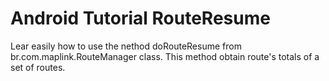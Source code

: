 Android Tutorial RouteResume
============================

Lear easily how to use the nethod doRouteResume from br.com.maplink.RouteManager class. This method obtain route's totals of a set of routes.
